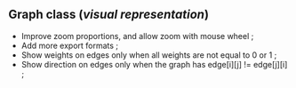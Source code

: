 ## Graph class (*visual representation*)

- Improve zoom proportions, and allow zoom with mouse wheel ;
- Add more export formats ;
- Show weights on edges only when all weights are not equal to 0 or 1 ;
- Show direction on edges only when the graph has edge[i][j] != edge[j][i] ;